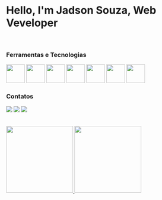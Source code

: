 <h1> Hello, I'm Jadson Souza, Web Veveloper </h1> <br>

<h3> Ferramentas e Tecnologias </h3>

<img src="https://cdn.jsdelivr.net/gh/devicons/devicon/icons/javascript/javascript-original.svg" width="50" height="50" />
<img src="https://cdn.jsdelivr.net/gh/devicons/devicon/icons/react/react-original-wordmark.svg" width="50" height="50" />
<img src="https://cdn.jsdelivr.net/gh/devicons/devicon/icons/html5/html5-plain-wordmark.svg"  width="50" height="50" />
<img src="https://cdn.jsdelivr.net/gh/devicons/devicon/icons/css3/css3-original-wordmark.svg"  width="50" height="50" />
<img src="https://cdn.jsdelivr.net/gh/devicons/devicon/icons/firebase/firebase-plain-wordmark.svg"  width="50" height="50" />
<img src="https://cdn.jsdelivr.net/gh/devicons/devicon/icons/mongodb/mongodb-original-wordmark.svg"  width="50" height="50" />
<img src="https://cdn.jsdelivr.net/gh/devicons/devicon/icons/nodejs/nodejs-original-wordmark.svg"  width="50" height="50" />

<br>

<h3> Contatos </h3>

<div>
  <a href="https://www.linkedin.com/in/jadson-souza-a6a130224/" target="_blank"><img src="https://img.shields.io/badge/-LinkedIn-%230077B5?style=for-the-badge&logo=linkedin&logoColor=white" target="_blank"></a>  
  <a href="https://instagram.com/jadson.souzza/" target="_blank"><img src="https://img.shields.io/badge/-Instagram-%23E4405F?style=for-the-badge&logo=instagram&logoColor=white" target="_blank"></a>
  <a href = "mailto:contato@jadsonsouza.19@hotmail.com"><img src="https://img.shields.io/badge/Gmail-D14836?style=for-the-badge&logo=gmail&logoColor=white" target="_blank"></a>
  </div>
  <br><br>
  
  <div>
<a href="https://github.com/seu-usuário-aqui">
<img height="180em" src="https://github-readme-stats.vercel.app/api/top-langs/?username=Jadson-19&layout=compact&langs_count=7&theme=dracula"/>
<img height="180em" src="https://github-readme-stats.vercel.app/api?username=Jadson-19&show_icons=true&theme=dracula&include_all_commits=true&count_private=true"/>
</div>
